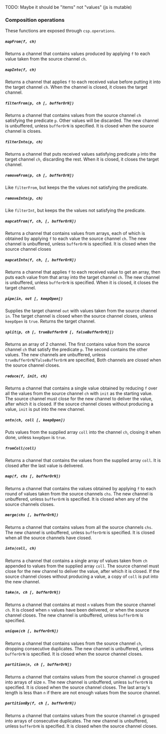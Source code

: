 TODO: Maybe it should be "items" not "values" (js is mutable)

### Composition operations ###
These functions are exposed through `csp.operations`.

##### `mapFrom(f, ch)` #####
Returns a channel that contains values produced by applying `f` to each value taken from the source channel `ch`.

##### `mapInto(f, ch)` #####
Returns a channel that applies `f` to each received value before putting it into the target channel `ch`. When the channel is closed, it closes the target channel.

##### `filterFrom(p, ch [, bufferOrN])` #####
Returns a channel that contains values from the source channel `ch` satisfying the predicate `p`. Other values will be discarded. The new channel is unbuffered, unless `bufferOrN` is specified. It is closed when the source channel is closes.

##### `filterInto(p, ch)` #####
Returns a channel that puts received values satisfying predicate `p` into the target channel `ch`, discarding the rest. When it is closed, it closes the target channel.

##### `removeFrom(p, ch [, bufferOrN])` #####
Like `filterFrom`, but keeps the the values not satisfying the predicate.

##### `removeInto(p, ch)` #####
Like `filterInt`, but keeps the the values not satisfying the predicate.

##### `mapcatFrom(f, ch, [, bufferOrN])` #####
Returns a channel that contains values from arrays, each of which is obtained by applying `f` to each value the source channel `ch`. The new channel is unbuffered, unless `bufferOrN` is specified. It is closed when the source channel closes

##### `mapcatInto(f, ch, [, bufferOrN])` #####
Returns a channel that applies `f` to each received value to get an array, then puts each value from that array into the target channel `ch`. The new channel is unbuffered, unless `bufferOrN` is specified. When it is closed, it closes the target channel.

##### `pipe(in, out [, keepOpen])` #####
Supplies the target channel `out` with values taken from the source channel `in`. The target channel is closed when the source channel closes, unless `keepOpen` is `true`. Returns the target channel.

##### `split(p, ch [, trueBufferOrN [, falseBufferOrN]])` #####
Returns an array of 2 channel. The first contains value from the source channel `ch` that satisfy the predicate `p`. The second contains the other values. The new channels are unbuffered, unless `trueBufferOrN`/`falseBufferOrN` are specified, Both channels are closed when the source channel closes.

##### `reduce(f, init, ch)` #####
Returns a channel that contains a single value obtained by reducing `f` over all the values from the source channel `ch` with `init` as the starting value. The source channel must close for the new channel to deliver the value, after which it is closed. If the source channel closes without producing a value, `init` is put into the new channel.

##### `onto(ch, coll [, keepOpen])` #####
Puts values from the supplied array `coll` into the channel `ch`, closing it when done, unless `keepOpen` is `true`.

##### `fromColl(coll)` #####
Returns a channel that contains the values from the supplied array `coll`. It is closed after the last value is delivered.

##### `map(f, chs [, bufferOrN])` #####
Returns a channel that contains the values obtained by applying `f` to each round of values taken from the source channels `chs`. The new channel is unbuffered, unless `bufferOrN` is specified. It is closed when any of the source channels closes.

##### `merge(chs [, bufferOrN])` #####
Returns a channel that contains values from all the source channels `chs`. The new channel is unbuffered, unless `bufferOrN` is specified. It is closed when all the source channels have closed.

##### `into(coll, ch)` #####
Returns a channel that contains a single array of values taken from `ch` appended to values from the supplied array `coll`. The source channel must close for the new channel to deliver the value, after which it is closed. If the source channel closes without producing a value, a copy of `coll` is put into the new channel.

##### `take(n, ch [, bufferOrN])` #####
Returns a channel that contains at most `n` values from the source channel `ch`. It is closed when `n` values have been delivered, or when the source channel closes. The new channel is unbuffered, unless `bufferOrN` is specified.

##### `unique(ch [, bufferOrN])` #####
Returns a channel that contains values from the source channel `ch`, dropping consecutive duplicates. The new channel is unbuffered, unless `bufferOrN` is specified. It is closed when the source channel closes.

##### `partition(n, ch [, bufferOrN])` #####
Returns a channel that contains values from the source channel `ch` grouped into arrays of size `n`. The new channel is unbuffered, unless `bufferOrN` is specified. It is closed when the source channel closes. The last array's length is less than `n` if there are not enough values from the source channel.

##### `partitionBy(f, ch [, bufferOrN])` #####
Returns a channel that contains values from the source channel `ch` grouped into arrays of consecutive duplicates. The new channel is unbuffered, unless `bufferOrN` is specified. It is closed when the source channel closes.
